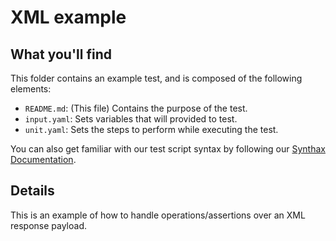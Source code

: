 # XML example

## What you'll find

This folder contains an example test, and is composed of the following elements:
- `README.md`: (This file) Contains the purpose of the test.
- `input.yaml`: Sets variables that will provided to test.
- `unit.yaml`: Sets the steps to perform while executing the test.

You can also get familiar with our test script syntax by following our [Synthax Documentation](https://github.com/saucelabs/saucectl-apix-example/blob/main/docs/README.md).

## Details

This is an example of how to handle operations/assertions over an XML response payload.
